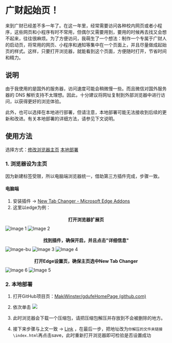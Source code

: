 # 广财起始页！
来到广财已经差不多一年了。在这一年里，经常需要访问各种校内网页或者小程序，这些网页和小程序有时不常用，但偶尔又需要用到，要用的时候再去找又会想不起来，往往很麻烦。为了方便访问，我萌生了一个想法：制作一个专属于广财人的启动页，将常用的网页、小程序和通知等集中在一个页面上，并且尽量做成起始页的样式。这样，只要打开浏览器，就能看到这个页面，方便随时打开，节省时间和精力。

## 说明
由于我使用的是国外的服务器，访问速度可能会稍微慢一些。而且微信对国外服务器的 DNS 解析支持不太理想。因此，十分建议将网址复制到外部浏览器中进行访问，以获得更好的浏览体验。

此外，也可以选择在本地进行部署，但请注意，本地部署可能无法接收到后续的更新和改进。有关本地部署的详细方法，请参见下文说明。

## 使用方法
选择方式：<a href="#ChangeHome">修改浏览器主页</a>   <a href="#Local">本地部署</a>

<div id="ChangeHome"></div>

### 1. 浏览器设为主页
因为新建标签受限，所以电脑端浏览器统一，借助第三方插件完成，步骤一致。
#### 电脑端
1. 安装插件 → [New Tab Changer - Microsoft Edge Addons](https://microsoftedge.microsoft.com/addons/detail/new-tab-changer/dlbnebcbaeajdpekcdhmcgdhoodcjpeg)<div id="NTC"></div>
2. 这里以edge为例：  
<center style="font-weight: bold; font-size: 1em; margin-top: 1.25em; margin-bottom: 0.75em;">
    打开浏览器扩展页
</center>

<article class="markdown-body">
    <div class="image-container">
        <img src="https://aly-images472.oss-cn-guangzhou.aliyuncs.com/images/202408231411059.png" alt="Image 1" class="medium">
        <img src="https://aly-images472.oss-cn-guangzhou.aliyuncs.com/images/202408231412481.png" alt="Image 2" class="smaill">
    </div>
    <center style="font-weight: bold; font-size: 1em; margin-top: 1.25em; margin-bottom: 0.75em;">
        找到插件，确保开启，并且点击"详细信息"
    </center>
    <div class="image-container">
        <img src="https://aly-images472.oss-cn-guangzhou.aliyuncs.com/images/202408231442899.png" alt="Image-bu" class="medium">
        <img src="https://aly-images472.oss-cn-guangzhou.aliyuncs.com/images/202408231413866.png" alt="Image 3" class="smaill">
        <img src="https://aly-images472.oss-cn-guangzhou.aliyuncs.com/images/202408231414765.png" alt="Image 4" class="smaill">
    </div>
    <center style="font-weight: bold; font-size: 1em; margin-top: 1.25em; margin-bottom: 0.75em;">
        打开Edge设置页，确保主页选中New Tab Changer
    </center>
    <div class="image-container">
        <img src="https://aly-images472.oss-cn-guangzhou.aliyuncs.com/images/202408231757885.png" alt="Image 6" class="smaill">
        <img src="https://aly-images472.oss-cn-guangzhou.aliyuncs.com/images/202408231757885.png" alt="Image 5" class="smaill">
    </div>
</article>





<div id="Local"></div>

### 2. 本地部署
1. 打开GitHub项目页：[MakiWinster/gdufeHomePage (github.com)](https://github.com/MakiWinster/gdufeHomePage)
2. 依次单击
![](https://aly-images472.oss-cn-guangzhou.aliyuncs.com/images/202408231418156.png)

3. 此时浏览器会下载一个压缩包，请把压缩包解压并存放到不会被删除的地方。
4. 接下来步骤与上文一致 → <a href="#NTC">Link</a> ，在最后一步，把地址改为`你解压的文件夹链接\index.html`再点击save，此时重新打开浏览器即可检验是否设置成功